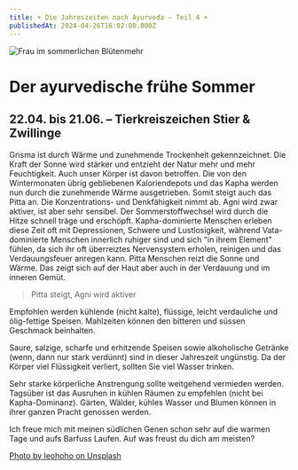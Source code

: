 ```yaml
---
title: ☀️ Die Jahreszeiten nach Ayurveda – Teil 4 ☀️
publishedAt: 2024-04-26T16:02:00.000Z
---
```

![Frau im sommerlichen Blütenmehr](/images/23_sommer.webp "Der Somme in seiner Blütenpracht")

# **Der ayurvedische frühe Sommer** 

## 22.04. bis 21.06. – Tierkreiszeichen Stier & Zwillinge

Grisma ist durch Wärme und zunehmende Trockenheit gekennzeichnet. Die Kraft der Sonne wird stärker und entzieht der Natur mehr und mehr Feuchtigkeit. Auch unser Körper ist davon betroffen. Die von den Wintermonaten übrig gebliebenen Kaloriendepots und das Kapha werden nun durch die zunehmende Wärme ausgetrieben. Somit steigt auch das Pitta an. Die Konzentrations- und Denkfähigkeit nimmt ab. Agni wird zwar aktiver, ist aber sehr sensibel. Der Sommerstoffwechsel wird durch die Hitze schnell träge und erschöpft. Kapha-dominierte Menschen erleben diese Zeit oft mit Depressionen, Schwere und Lustlosigkeit, während Vata-dominierte Menschen innerlich ruhiger sind und sich "in ihrem Element" fühlen, da sich ihr oft überreiztes Nervensystem erholen, reinigen und das Verdauungsfeuer anregen kann. Pitta Menschen reizt die Sonne und Wärme. Das zeigt sich auf der Haut aber auch in der Verdauung und im inneren Gemüt.

> Pitta steigt, Agni wird aktiver

Empfohlen werden kühlende (nicht kalte), flüssige, leicht verdauliche und ölig-fettige Speisen. Mahlzeiten können den bitteren und süssen Geschmack beinhalten. 

Saure, salzige, scharfe und erhitzende Speisen sowie alkoholische Getränke (wenn, dann nur stark verdünnt) sind in dieser Jahreszeit ungünstig. Da der Körper viel Flüssigkeit verliert, sollten Sie viel Wasser trinken. 

Sehr starke körperliche Anstrengung sollte weitgehend vermieden werden. Tagsüber ist das Ausruhen in kühlen Räumen zu empfehlen (nicht bei Kapha-Dominanz). Gärten, Wälder, kühles Wasser und Blumen können in ihrer ganzen Pracht genossen werden.

Ich freue mich mit meinen südlichen Genen schon sehr auf die warmen Tage und aufs Barfuss Laufen.  Auf was freust du dich am meisten?

[Photo by leohoho on Unsplash](https://unsplash.com/photos/woman-in-black-dress-standing-on-flower-field-during-daytime-UlG-S0JQe_A)
